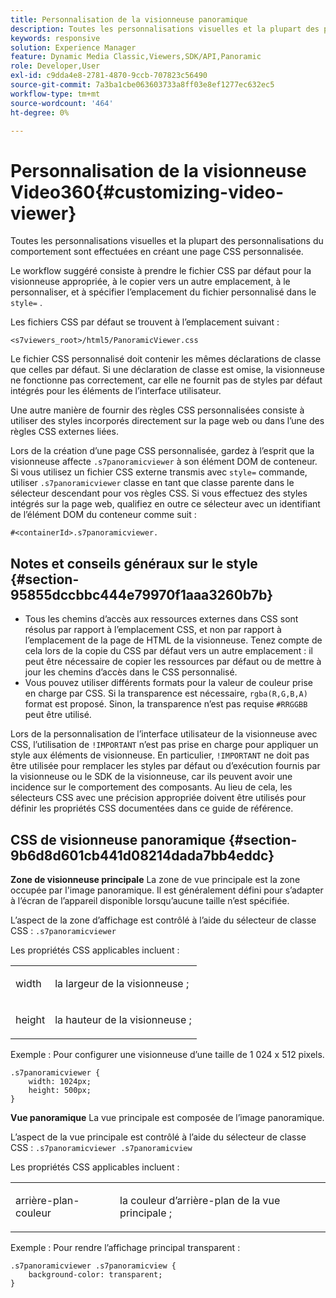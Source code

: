 ```yaml
---
title: Personnalisation de la visionneuse panoramique
description: Toutes les personnalisations visuelles et la plupart des personnalisations de comportement pour la visionneuse panoramique sont effectuées par la création d’une page CSS personnalisée.
keywords: responsive
solution: Experience Manager
feature: Dynamic Media Classic,Viewers,SDK/API,Panoramic
role: Developer,User
exl-id: c9dda4e8-2781-4870-9ccb-707823c56490
source-git-commit: 7a3ba1cbe063603733a8ff03e8ef1277ec632ec5
workflow-type: tm+mt
source-wordcount: '464'
ht-degree: 0%

---
```


# Personnalisation de la visionneuse Video360{#customizing-video-viewer}

Toutes les personnalisations visuelles et la plupart des personnalisations du comportement sont effectuées en créant une page CSS personnalisée.

Le workflow suggéré consiste à prendre le fichier CSS par défaut pour la visionneuse appropriée, à le copier vers un autre emplacement, à le personnaliser, et à spécifier l’emplacement du fichier personnalisé dans le `style=` .

Les fichiers CSS par défaut se trouvent à l’emplacement suivant :

`<s7viewers_root>/html5/PanoramicViewer.css`

Le fichier CSS personnalisé doit contenir les mêmes déclarations de classe que celles par défaut. Si une déclaration de classe est omise, la visionneuse ne fonctionne pas correctement, car elle ne fournit pas de styles par défaut intégrés pour les éléments de l’interface utilisateur.

Une autre manière de fournir des règles CSS personnalisées consiste à utiliser des styles incorporés directement sur la page web ou dans l’une des règles CSS externes liées.

Lors de la création d’une page CSS personnalisée, gardez à l’esprit que la visionneuse affecte `.s7panoramicviewer` à son élément DOM de conteneur. Si vous utilisez un fichier CSS externe transmis avec `style=` commande, utiliser `.s7panoramicviewer` classe en tant que classe parente dans le sélecteur descendant pour vos règles CSS. Si vous effectuez des styles intégrés sur la page web, qualifiez en outre ce sélecteur avec un identifiant de l’élément DOM du conteneur comme suit :

`#<containerId>.s7panoramicviewer.`


## Notes et conseils généraux sur le style {#section-95855dccbbc444e79970f1aaa3260b7b}

* Tous les chemins d’accès aux ressources externes dans CSS sont résolus par rapport à l’emplacement CSS, et non par rapport à l’emplacement de la page de HTML de la visionneuse. Tenez compte de cela lors de la copie du CSS par défaut vers un autre emplacement : il peut être nécessaire de copier les ressources par défaut ou de mettre à jour les chemins d’accès dans le CSS personnalisé.
* Vous pouvez utiliser différents formats pour la valeur de couleur prise en charge par CSS. Si la transparence est nécessaire, `rgba(R,G,B,A)` format est proposé. Sinon, la transparence n’est pas requise `#RRGGBB` peut être utilisé.

Lors de la personnalisation de l’interface utilisateur de la visionneuse avec CSS, l’utilisation de `!IMPORTANT` n’est pas prise en charge pour appliquer un style aux éléments de visionneuse. En particulier, `!IMPORTANT` ne doit pas être utilisée pour remplacer les styles par défaut ou d’exécution fournis par la visionneuse ou le SDK de la visionneuse, car ils peuvent avoir une incidence sur le comportement des composants. Au lieu de cela, les sélecteurs CSS avec une précision appropriée doivent être utilisés pour définir les propriétés CSS documentées dans ce guide de référence.

## CSS de visionneuse panoramique {#section-9b6d8d601cb441d08214dada7bb4eddc}

**Zone de visionneuse principale**
La zone de vue principale est la zone occupée par l&#39;image panoramique.  Il est généralement défini pour s’adapter à l’écran de l’appareil disponible lorsqu’aucune taille n’est spécifiée.

L’aspect de la zone d’affichage est contrôlé à l’aide du sélecteur de classe CSS :
`.s7panoramicviewer`

Les propriétés CSS applicables incluent :

<table id="table_panA68A403DB93A6D597461A573"> 
 <tbody> 
  <tr> 
   <td colname="col1"> <p> <span class="codeph"> width </span> </p> </td> 
   <td colname="col2"> <p> <span class="codeph"> la largeur de la visionneuse ; </span> </p> </td> 
  </tr> 
  <tr> 
   <td colname="col1"> <p> <span class="codeph"> height </span> </p> </td> 
   <td colname="col2"> <p> <span class="codeph"> la hauteur de la visionneuse ; </span> </p> </td> 
  </tr> 
 </tbody> 
</table>

Exemple : Pour configurer une visionneuse d’une taille de 1 024 x 512 pixels.

```
.s7panoramicviewer {
	width: 1024px;
	height: 500px;	
}
```

**Vue panoramique**
La vue principale est composée de l’image panoramique.

L’aspect de la vue principale est contrôlé à l’aide du sélecteur de classe CSS :
`.s7panoramicviewer .s7panoramicview`

Les propriétés CSS applicables incluent :
<table id="table_pann68A403DB93A6D597461A573"> 
 <tbody> 
  <tr> 
   <td colname="col1"> <p> <span class="codeph"> arrière-plan-couleur </span> </p> </td> 
   <td colname="col2"> <p> <span class="codeph"> la couleur d’arrière-plan de la vue principale ; </span> </p> </td> 
  </tr> 
 </tbody> 
</table>

Exemple : Pour rendre l’affichage principal transparent :

```
.s7panoramicviewer .s7panoramicview {
	background-color: transparent;
}
```

